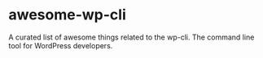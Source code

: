 # awesome-wp-cli
A curated list of awesome things related to the wp-cli. The command line tool for WordPress developers.
